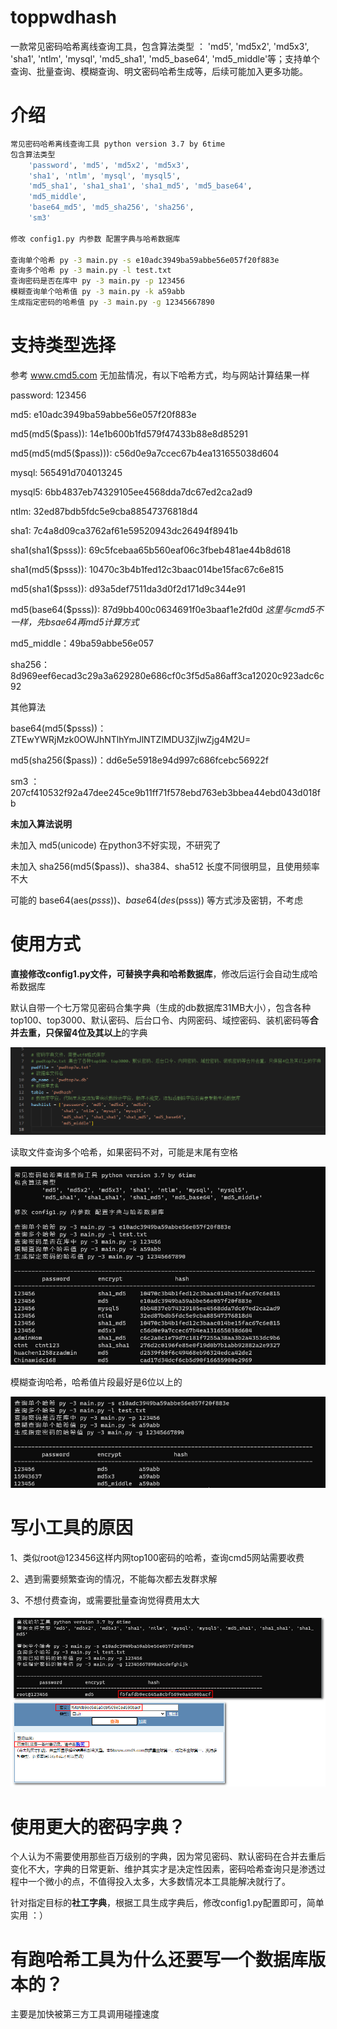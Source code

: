 # toppwdhash

一款常见密码哈希离线查询工具，包含算法类型 ：  'md5', 'md5x2', 'md5x3', 'sha1', 'ntlm', 'mysql', 'md5_sha1', 'md5_base64', 'md5_middle'等；支持单个查询、批量查询、模糊查询、明文密码哈希生成等，后续可能加入更多功能。



# 介绍



``````bash
常见密码哈希离线查询工具 python version 3.7 by 6time 
包含算法类型 
    'password', 'md5', 'md5x2', 'md5x3',
    'sha1', 'ntlm', 'mysql', 'mysql5',
    'md5_sha1', 'sha1_sha1', 'sha1_md5', 'md5_base64',
    'md5_middle',
    'base64_md5', 'md5_sha256', 'sha256',
    'sm3'
        
修改 config1.py 内参数 配置字典与哈希数据库

查询单个哈希 py -3 main.py -s e10adc3949ba59abbe56e057f20f883e
查询多个哈希 py -3 main.py -l test.txt
查询密码是否在库中 py -3 main.py -p 123456
模糊查询单个哈希值 py -3 main.py -k a59abb
生成指定密码的哈希值 py -3 main.py -g 12345667890
``````



# 支持类型选择

参考 www.cmd5.com 无加盐情况，有以下哈希方式，均与网站计算结果一样

password: 123456

md5: e10adc3949ba59abbe56e057f20f883e

md5(md5($pass)): 14e1b600b1fd579f47433b88e8d85291

md5(md5(md5($pass))): c56d0e9a7ccec67b4ea131655038d604

mysql: 565491d704013245

mysql5: 6bb4837eb74329105ee4568dda7dc67ed2ca2ad9

ntlm: 32ed87bdb5fdc5e9cba88547376818d4

sha1: 7c4a8d09ca3762af61e59520943dc26494f8941b

sha1(sha1($psss)): 69c5fcebaa65b560eaf06c3fbeb481ae44b8d618

sha1(md5($psss)): 10470c3b4b1fed12c3baac014be15fac67c6e815

md5(sha1($psss)): d93a5def7511da3d0f2d171d9c344e91

md5(base64($psss)): 87d9bb400c0634691f0e3baaf1e2fd0d *这里与cmd5不一样，先bsae64再md5计算方式*

md5_middle：49ba59abbe56e057

sha256：8d969eef6ecad3c29a3a629280e686cf0c3f5d5a86aff3ca12020c923adc6c92

其他算法

base64(md5($psss))：ZTEwYWRjMzk0OWJhNTlhYmJlNTZlMDU3ZjIwZjg4M2U=

md5(sha256($pass))：dd6e5e5918e94d997c686fcebc56922f

sm3 ：207cf410532f92a47dee245ce9b11ff71f578ebd763eb3bbea44ebd043d018fb

**未加入算法说明**

未加入 md5(unicode) 在python3不好实现，不研究了

未加入 sha256(md5($pass))、sha384、sha512 长度不同很明显，且使用频率不大

可能的 base64(aes($psss)) 、 base64(des($psss)) 等方式涉及密钥，不考虑

# 使用方式

**直接修改config1.py文件，可替换字典和哈希数据库**，修改后运行会自动生成哈希数据库

默认自带一个七万常见密码合集字典（生成的db数据库31MB大小），包含各种top100、top3000、默认密码、后台口令、内网密码、域控密码、装机密码等**合并去重，只保留4位及其以上**的字典

![config1](doc/config1.png)

读取文件查询多个哈希，如果密码不对，可能是末尾有空格

![file123456](doc/file123456.png)

模糊查询哈希，哈希值片段最好是6位以上的

![like123456](doc/like123456.png)



# 写小工具的原因

1、类似root@123456这样内网top100密码的哈希，查询cmd5网站需要收费

2、遇到需要频繁查询的情况，不能每次都去发群求解

3、不想付费查询，或需要批量查询觉得费用太大

![root@123456](doc/root@123456.png)

# 使用更大的密码字典？

个人认为不需要使用那些百万级别的字典，因为常见密码、默认密码在合并去重后变化不大，字典的日常更新、维护其实才是决定性因素，密码哈希查询只是渗透过程中一个微小的点，不值得投入太多，大多数情况本工具能解决就行了。

针对指定目标的**社工字典**，根据工具生成字典后，修改config1.py配置即可，简单实用 ：）

# 有跑哈希工具为什么还要写一个数据库版本的？

主要是加快被第三方工具调用碰撞速度
